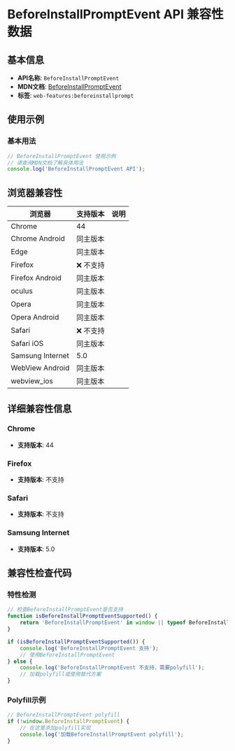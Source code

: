 # BeforeInstallPromptEvent API 兼容性数据

## 基本信息

- **API名称**: `BeforeInstallPromptEvent`
- **MDN文档**: [BeforeInstallPromptEvent](https://developer.mozilla.org/docs/Web/API/BeforeInstallPromptEvent)
- **标签**: `web-features:beforeinstallprompt`

## 使用示例

### 基本用法

```javascript
// BeforeInstallPromptEvent 使用示例
// 请查阅MDN文档了解具体用法
console.log('BeforeInstallPromptEvent API');
```

## 浏览器兼容性

| 浏览器 | 支持版本 | 说明 |
|--------|----------|------|
| Chrome | 44 |  |
| Chrome Android | 同主版本 |  |
| Edge | 同主版本 |  |
| Firefox | ❌ 不支持 |  |
| Firefox Android | 同主版本 |  |
| oculus | 同主版本 |  |
| Opera | 同主版本 |  |
| Opera Android | 同主版本 |  |
| Safari | ❌ 不支持 |  |
| Safari iOS | 同主版本 |  |
| Samsung Internet | 5.0 |  |
| WebView Android | 同主版本 |  |
| webview_ios | 同主版本 |  |

## 详细兼容性信息

### Chrome

- **支持版本**: 44

### Firefox

- **支持版本**: 不支持

### Safari

- **支持版本**: 不支持

### Samsung Internet

- **支持版本**: 5.0

## 兼容性检查代码

### 特性检测

```javascript
// 检查BeforeInstallPromptEvent是否支持
function isBeforeInstallPromptEventSupported() {
    return 'BeforeInstallPromptEvent' in window || typeof BeforeInstallPromptEvent !== 'undefined';
}

if (isBeforeInstallPromptEventSupported()) {
    console.log('BeforeInstallPromptEvent 支持');
    // 使用BeforeInstallPromptEvent
} else {
    console.log('BeforeInstallPromptEvent 不支持，需要polyfill');
    // 加载polyfill或使用替代方案
}
```

### Polyfill示例

```javascript
// BeforeInstallPromptEvent polyfill
if (!window.BeforeInstallPromptEvent) {
    // 在这里添加polyfill实现
    console.log('加载BeforeInstallPromptEvent polyfill');
}
```

